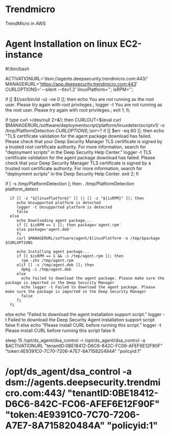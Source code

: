 # Trendmicro
TrendMIcro in AWS

# Agent Installation on linux EC2-instance

#!/bin/bash

ACTIVATIONURL='dsm://agents.deepsecurity.trendmicro.com:443/'
MANAGERURL='https://app.deepsecurity.trendmicro.com:443'
CURLOPTIONS='--silent --tlsv1.2'
linuxPlatform='';
isRPM='';

if [[ $(/usr/bin/id -u) -ne 0 ]]; then
    echo You are not running as the root user.  Please try again with root privileges.;
    logger -t You are not running as the root user.  Please try again with root privileges.;
    exit 1;
fi;

if type curl >/dev/null 2>&1; then
  CURLOUT=$(eval curl $MANAGERURL/software/deploymentscript/platform/linuxdetectscriptv1/ -o /tmp/PlatformDetection $CURLOPTIONS;)
  err=$?
  if [[ $err -eq 60 ]]; then
     echo "TLS certificate validation for the agent package download has failed. Please check that your Deep Security Manager TLS certificate is signed by a trusted root certificate authority. For more information, search for \"deployment scripts\" in the Deep Security Help Center."
     logger -t TLS certificate validation for the agent package download has failed. Please check that your Deep Security Manager TLS certificate is signed by a trusted root certificate authority. For more information, search for \"deployment scripts\" in the Deep Security Help Center.
     exit 2;
  fi

  if [ -s /tmp/PlatformDetection ]; then
      . /tmp/PlatformDetection
      platform_detect

      if [[ -z "${linuxPlatform}" ]] || [[ -z "${isRPM}" ]]; then
         echo Unsupported platform is detected
         logger -t Unsupported platform is detected
         false
      else
         echo Downloading agent package...
         if [[ $isRPM == 1 ]]; then package='agent.rpm'
         else package='agent.deb'
         fi
         curl $MANAGERURL/software/agent/$linuxPlatform -o /tmp/$package $CURLOPTIONS

         echo Installing agent package...
         if [[ $isRPM == 1 && -s /tmp/agent.rpm ]]; then
           rpm -ihv /tmp/agent.rpm
         elif [[ -s /tmp/agent.deb ]]; then
           dpkg -i /tmp/agent.deb
         else
           echo Failed to download the agent package. Please make sure the package is imported in the Deep Security Manager
           echo logger -t Failed to download the agent package. Please make sure the package is imported in the Deep Security Manager
           false
         fi
      fi
  else
     echo "Failed to download the agent installation support script."
     logger -t Failed to download the Deep Security Agent installation support script
     false
  fi
else 
  echo "Please install CURL before running this script."
  logger -t Please install CURL before running this script
  false
fi


sleep 15
/opt/ds_agent/dsa_control -r
/opt/ds_agent/dsa_control -a $ACTIVATIONURL "tenantID:0BE18412-D6C6-842C-FC06-AFEF6E12F90F" "token:4E9391C0-7C70-7206-A7E7-8A715820484A" "policyid:1"
# /opt/ds_agent/dsa_control -a dsm://agents.deepsecurity.trendmicro.com:443/ "tenantID:0BE18412-D6C6-842C-FC06-AFEF6E12F90F" "token:4E9391C0-7C70-7206-A7E7-8A715820484A" "policyid:1"
